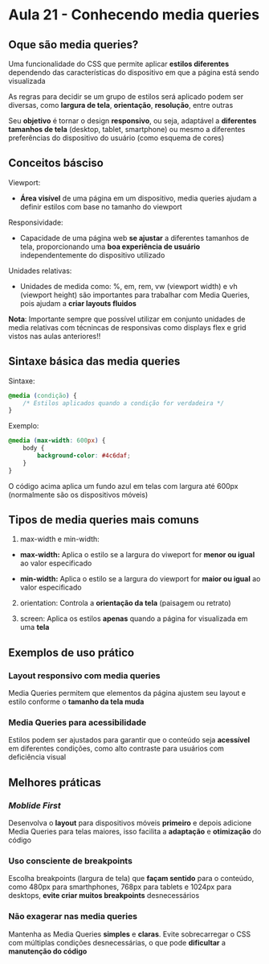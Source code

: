 # Aula 21 - Conhecendo media queries

## Oque são media queries?
Uma funcionalidade do CSS que permite aplicar **estilos diferentes** dependendo das características do dispositivo em que a página está sendo visualizada

As regras para decidir se um grupo de estilos será aplicado podem ser diversas, como **largura de tela**, **orientação**, **resolução**, entre outras

Seu **objetivo** é tornar o design **responsivo**, ou seja, adaptável a **diferentes tamanhos de tela** (desktop, tablet, smartphone) ou mesmo a diferentes preferências do dispositivo do usuário (como esquema de cores)

## Conceitos básciso
Viewport:
- **Área visível** de uma página em um dispositivo, media queries ajudam a definir estilos com base no tamanho do viewport

Responsividade:
- Capacidade de uma página web **se ajustar** a diferentes tamanhos de tela, proporcionando uma **boa experiência de usuário** independentemente do dispositivo utilizado

Unidades relativas:
- Unidades de medida como: %, em, rem, vw (viewport width) e vh (viewport height) são importantes para trabalhar com Media Queries, pois ajudam a **criar layouts fluidos**

**Nota**: Importante sempre que possível utilizar em conjunto unidades de media relativas com técnincas de responsivas como displays flex e grid vistos nas aulas anteriores!!

## Sintaxe básica das media queries
Sintaxe:
```css
@media (condição) {
    /* Estilos aplicados quando a condição for verdadeira */
}
```

Exemplo:
```css
@media (max-width: 600px) {
    body {
        background-color: #4c6daf;
    }
}
```
O código acima aplica um fundo azul em telas com largura até 600px (normalmente são os dispositivos móveis)

## Tipos de media queries mais comuns
1. max-width e min-width:
- **max-width:** Aplica o estilo se a largura do viweport for **menor ou igual** ao valor especificado

- **min-width:** Aplica o estilo se a largura do viewport for **maior ou igual** ao valor especificado

2. orientation:
Controla a **orientação da tela** (paisagem ou retrato)

3. screen:
Aplica os estilos **apenas** quando a página for visualizada em uma **tela**

## Exemplos de uso prático

### Layout responsivo com media queries
Media Queries permitem que elementos da página ajustem seu layout e estilo conforme o **tamanho da tela muda**

### Media Queries para acessibilidade
Estilos podem ser ajustados para garantir que o conteúdo seja **acessível** em diferentes condições, como alto contraste para usuários com deficiência visual

## Melhores práticas

### *Moblide First*
Desenvolva o **layout** para dispositivos móveis **primeiro** e depois adicione Media Queries para telas maiores, isso facilita a **adaptação** e **otimização** do código

### Uso consciente de breakpoints
Escolha breakpoints (largura de tela) que **façam sentido** para o conteúdo, como 480px para smarthphones, 768px para tablets e 1024px para desktops, **evite criar muitos breakpoints** desnecessários

### Não exagerar nas media queries
Mantenha as Media Queries **simples** e **claras**. Evite sobrecarregar o CSS com múltiplas condições desnecessárias, o que pode **dificultar** a **manutenção do código**